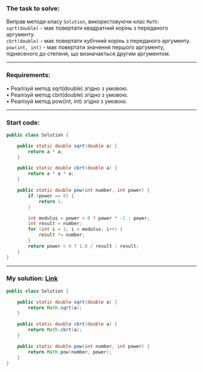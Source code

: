 ### **The task to solve:**  

Виправ методи класу `Solution`, використовуючи клас `Math`:  
`sqrt(double)` - має повертати квадратний корінь з переданого аргументу.  
`cbrt(double)` - має повертати кубічний корінь з переданого аргументу.  
`pow(int, int)` - має повертати значення першого аргументу, піднесеного до степеня, що визначається другим аргументом.  

---

### **Requirements:**  

• Реалізуй метод sqrt(double) згідно з умовою.  
• Реалізуй метод cbrt(double) згідно з умовою.  
• Реалізуй метод pow(int, int) згідно з умовою.

---

### **Start code:**  

```java
public class Solution {

    public static double sqrt(double a) {
        return a * a;
    }

    public static double cbrt(double a) {
        return a * a * a;
    }

    public static double pow(int number, int power) {
        if (power == 0) {
            return 1;
        }

        int modulus = power < 0 ? power * -1 : power;
        int result = number;
        for (int i = 1; i < modulus; i++) {
            result *= number;
        }
        return power < 0 ? 1.0 / result : result;
    }
}
```

---

### **My solution: [Link](./src/Solution.java)**  

```java
public class Solution {

    public static double sqrt(double a) {
        return Math.sqrt(a);
    }

    public static double cbrt(double a) {
        return Math.cbrt(a);
    }

    public static double pow(int number, int power) {
        return Math.pow(number, power);
    }
}
```
